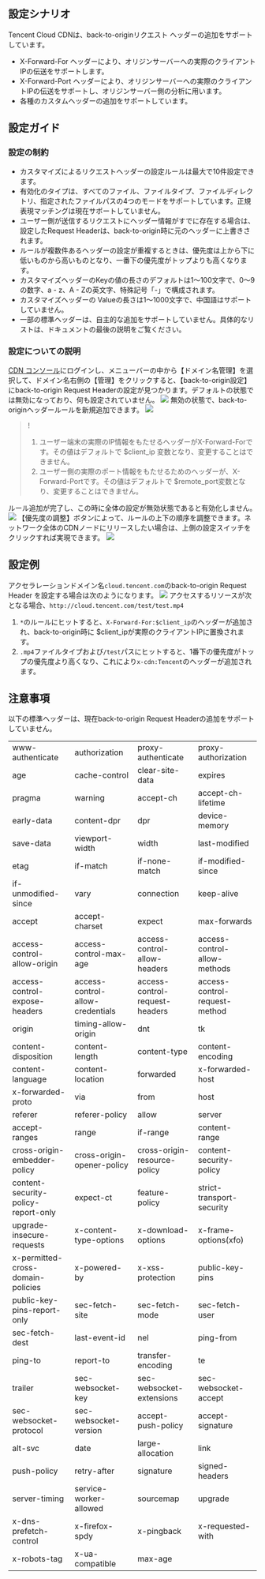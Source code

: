
## 設定シナリオ

Tencent Cloud CDNは、back-to-originリクエスト ヘッダーの追加をサポートしています。

-  X-Forward-For ヘッダーにより、オリジンサーバーへの実際のクライアントIPの伝送をサポートします。
-  X-Forward-Port ヘッダーにより、オリジンサーバーへの実際のクライアントIPの伝送をサポートし、オリジンサーバー側の分析に用います。
- 各種のカスタムヘッダーの追加をサポートしています。

## 設定ガイド

### 設定の制約

- カスタマイズによるリクエストヘッダーの設定ルールは最大で10件設定できます。
- 有効化のタイプは、すべてのファイル、ファイルタイプ、ファイルディレクトリ、指定されたファイルパスの4つのモードをサポートしています。正規表現マッチングは現在サポートしていません。
- ユーザー側が送信するリクエストにヘッダー情報がすでに存在する場合は、設定したRequest Headerは、back-to-origin時に元のヘッダーに上書きされます。
- ルールが複数件あるヘッダーの設定が重複するときは、優先度は上から下に低いものから高いものとなり、一番下の優先度がトップよりも高くなります。
- カスタマイズヘッダーのKeyの値の長さのデフォルトは1～100文字で、0～9の数字、a - z、A - Zの英文字、特殊記号「-」で構成されます。
- カスタマイズヘッダーの Valueの長さは1～1000文字で、中国語はサポートしていません。
- 一部の標準ヘッダーは、自主的な追加をサポートしていません。具体的なリストは、ドキュメントの最後の説明をご覧ください。

### 設定についての説明

[CDN コンソール](https://console.cloud.tencent.com/cdn)にログインし、メニューバーの中から【ドメイン名管理】を選択して、ドメイン名右側の【管理】をクリックすると、【back-to-origin設定】にback-to-origin Request Headerの設定が見つかります。デフォルトの状態では無効になっており、何も設定されていません。
![](https://main.qcloudimg.com/raw/c41a39a9a851fbe3778ca325edc2e3f8.png)
無効の状態で、back-to-originヘッダールールを新規追加できます。
![](https://main.qcloudimg.com/raw/e2972a9d697e45b3f081b68ea5e6badb.png)

> !
> 1. ユーザー端末の実際のIP情報をもたせるヘッダーがX-Forward-Forです。その値はデフォルトで $client_ip 変数となり、変更することはできません。
> 2. ユーザー側の実際のポート情報をもたせるためのヘッダーが、X-Forward-Portです。その値はデフォルトで $remote_port変数となり、変更することはできません。

ルール追加が完了し、この時に全体の設定が無効状態であると有効化しません。
![](https://main.qcloudimg.com/raw/10c8061c2e98c8828e3b153c028db86e.png)
【優先度の調整】ボタンによって、ルールの上下の順序を調整できます。ネットワーク全体のCDNノードにリリースしたい場合は、上側の設定スイッチをクリックすれば実現できます。
![](https://main.qcloudimg.com/raw/61cdbb7d9e12968695b16a08d33d79f7.png)

## 設定例

アクセラレーションドメイン名`cloud.tencent.com`のback-to-origin Request Header を設定する場合は次のようになります。
![](https://main.qcloudimg.com/raw/397759f6f138183d3f1ba60b33c7effc.png)
アクセスするリソースが次となる場合、`http://cloud.tencent.com/test/test.mp4`
1. `*`のルールにヒットすると、`X-Forward-For:$client_ip`のヘッダーが追加され、back-to-origin時に $client_ipが実際のクライアントIPに置換されます。
2. `.mp4`ファイルタイプおよび`/test`パスにヒットすると、1番下の優先度がトップの優先度より高くなり、これにより`x-cdn:Tencent`のヘッダーが追加されます。

## 注意事項

以下の標準ヘッダーは、現在back-to-origin Request Headerの追加をサポートしていません。

<table>
<tbody><tr>
<td>www-authenticate</td>
<td>authorization</td>
<td>proxy-authenticate</td>
<td>proxy-authorization</td>
</tr>
<tr>
<td>age</td>
<td>cache-control</td>
<td>clear-site-data</td>
<td>expires</td>
</tr>
<tr>
<td>pragma</td>
<td>warning</td>
<td>accept-ch</td>
<td>accept-ch-lifetime</td>
</tr>
<tr>
<td>early-data</td>
<td>content-dpr</td>
<td>dpr</td>
<td>device-memory</td>
</tr>
<tr>
<td>save-data</td>
<td>viewport-width</td>
<td>width</td>
<td>last-modified</td>
</tr>
<tr>
<td>etag</td>
<td>if-match</td>
<td>if-none-match</td>
<td>if-modified-since</td>
</tr>
<tr>
<td>if-unmodified-since</td>
<td>vary</td>
<td>connection</td>
<td>keep-alive</td>
</tr>
<tr>
<td>accept</td>
<td>accept-charset</td>
<td>expect</td>
<td>max-forwards</td>
</tr>
<tr>
<td>access-control-allow-origin</td>
<td>access-control-max-age</td>
<td>access-control-allow-headers</td>
<td>access-control-allow-methods</td>
</tr>
<tr>
<td>access-control-expose-headers</td>
<td>access-control-allow-credentials</td>
<td>access-control-request-headers</td>
<td>access-control-request-method</td>
</tr>
<tr>
<td>origin</td>
<td>timing-allow-origin</td>
<td>dnt</td>
<td>tk</td>
</tr>
<tr>
<td>content-disposition</td>
<td>content-length</td>
<td>content-type</td>
<td>content-encoding</td>
</tr>
<tr>
<td>content-language</td>
<td>content-location</td>
<td>forwarded</td>
<td>x-forwarded-host</td>
</tr>
<tr>
<td>x-forwarded-proto</td>
<td>via</td>
<td>from</td>
<td>host</td>
</tr>
<tr>
<td>referer</td>
<td>referer-policy</td>
<td>allow</td>
<td>server</td>
</tr>
<tr>
<td>accept-ranges</td>
<td>range</td>
<td>if-range</td>
<td>content-range</td>
</tr>
<tr>
<td>cross-origin-embedder-policy</td>
<td>cross-origin-opener-policy</td>
<td>cross-origin-resource-policy</td>
<td>content-security-policy</td>
</tr>
<tr>
<td>content-security-policy-report-only</td>
<td>expect-ct</td>
<td>feature-policy</td>
<td>strict-transport-security</td>
</tr>
<tr>
<td>upgrade-insecure-requests</td>
<td>x-content-type-options</td>
<td>x-download-options</td>
<td>x-frame-options(xfo)</td>
</tr>
<tr>
<td>x-permitted-cross-domain-policies</td>
<td>x-powered-by</td>
<td>x-xss-protection</td>
<td>public-key-pins</td>
</tr>
<tr>
<td>public-key-pins-report-only</td>
<td>sec-fetch-site</td>
<td>sec-fetch-mode</td>
<td>sec-fetch-user</td>
</tr>
<tr>
<td>sec-fetch-dest</td>
<td>last-event-id</td>
<td>nel</td>
<td>ping-from</td>
</tr>
<tr>
<td>ping-to</td>
<td>report-to</td>
<td>transfer-encoding</td>
<td>te</td>
</tr>
<tr>
<td>trailer</td>
<td>sec-websocket-key</td>
<td>sec-websocket-extensions</td>
<td>sec-websocket-accept</td>
</tr>
<tr>
<td>sec-websocket-protocol</td>
<td>sec-websocket-version</td>
<td>accept-push-policy</td>
<td>accept-signature</td>
</tr>
<tr>
<td>alt-svc</td>
<td>date</td>
<td>large-allocation</td>
<td>link</td>
</tr>
<tr>
<td>push-policy</td>
<td>retry-after</td>
<td>signature</td>
<td>signed-headers</td>
</tr>
<tr>
<td>server-timing</td>
<td>service-worker-allowed</td>
<td>sourcemap</td>
<td>upgrade</td>
</tr>
<tr>
<td>x-dns-prefetch-control</td>
<td>x-firefox-spdy</td>
<td>x-pingback</td>
<td>x-requested-with</td>
</tr>
<tr>
<td>x-robots-tag</td>
<td>x-ua-compatible</td>
<td>max-age</td>
<td></td>
</tr>
</tbody></table>
